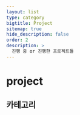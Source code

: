 ```yaml
---
layout: list
type: category
bigtitle: Project
sitemap: true
hide_description: false
order: 2
description: >
  진행 중 or 진행한 프로젝트들 
---
```


# project

## 카테고리

<!-- * [Title1]{:.heading.flip-title} --- 설명1
* [Title2]{:.heading.flip-title} --- 설명2
* [Title3]{:.heading.flip-title} --- 설명3
* [Title4]{:.heading.flip-title} --- 설명4
* [Title5]{:.heading.flip-title} --- 설명5

[Title1]: /title1/
[Title2]: /title2/
[Title3]: /title3/
[Title4]: /title4/
[Title5]: /title5/ -->
